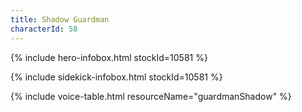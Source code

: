 ```yaml
---
title: Shadow Guardman
characterId: 58
---
```


{% include hero-infobox.html stockId=10581 %}

{% include sidekick-infobox.html stockId=10581  %}

{% include voice-table.html resourceName="guardmanShadow"
%}
